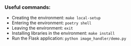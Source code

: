 ### Useful commands:
- Creating the environment: `make local-setup`
- Entering the environment: `poetry shell`
- Leaving the environment: `exit`
- Installing libraries in the environment: `make install`
- Run the Flask application: `python image_handler/demo.py`
